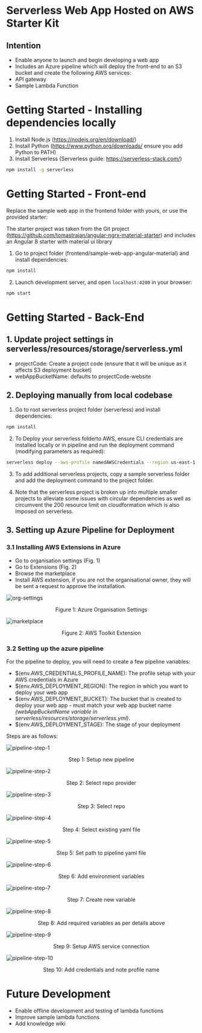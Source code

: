 # Serverless Web App Hosted on AWS Starter Kit

## Intention

- Enable anyone to launch and begin developing a web app
- Includes an Azure pipeline which will deploy the front-end to an S3 bucket and create the following AWS services:
- API gateway
- Sample Lambda Function

# Getting Started - Installing dependencies locally

1. Install Node.js (https://nodejs.org/en/download/)
2. Install Python (https://www.python.org/downloads/ ensure you add Python to PATH)
3. Install Serverless (Serverless guide: https://serverless-stack.com/)
```bash
npm install -g serverless
```

# Getting Started - Front-end

Replace the sample web app in the frontend folder with yours, or use the provided starter:

The starter project was taken from the Git project (https://github.com/tomastrajan/angular-ngrx-material-starter) and includes an Angular 8 starter with material ui library

1. Go to project folder (frontend/sample-web-app-angular-material) and install dependencies:
```bash
npm install
```

2. Launch development server, and open `localhost:4200` in your browser:
```bash
npm start
```

# Getting Started - Back-End

## 1. Update project settings in serverless/resources/storage/serverless.yml

- projectCode: Create a project code (ensure that it will be unique as it affects S3 deployment bucket)
- webAppBucketName: defaults to projectCode-website

## 2. Deploying manually from local codebase

1. Go to root serverless project folder (serverless) and install dependencies:
```bash
npm install
```

2. To Deploy your serverless folderto AWS, ensure CLI credentials are installed locally or in pipeline and run the deployment command (modifying parameters as required):
```bash
serverless deploy --aws-profile namedAWSCredentials --region us-east-1 --stage dev
```

3. To add additional serverless projects, copy a sample serverless folder and add the deployment command to the project folder.

4. Note that the serverless project is broken up into multiple smaller projects to alleviate some issues with circular dependencies as well as circumvent the 200 resource limit on cloudformation which is also imposed on serverless.

## 3. Setting up Azure Pipeline for Deployment
### 3.1 Installing AWS Extensions in Azure

- Go to organisation settings (Fig. 1)
- Go to Extensions (Fig. 2)
- Browse the marketplace
- Install AWS extension, if you are not the organisational owner, they will be sent a request to approve the installation.

![org-settings](meta-assets/guide-aws-toolkit-org-settings.png)
<p align=center> Figure 1: Azure Organisation Settings

![marketplace](meta-assets/guide-aws-toolkit-marketplace-search.png)
<p align=center> Figure 2: AWS Toolkit Extension

### 3.2 Setting up the azure pipeline

For the pipeline to deploy, you will need to create a few pipeline variables:

- $(env.AWS_CREDENTIALS_PROFILE_NAME): The profile setup with your AWS credentials in Azure
- $(env.AWS_DEPLOYMENT_REGION): The region in which you want to deploy your web app
- $(env.AWS_DEPLOYMENT_BUCKET): The bucket that is created to deploy your web app - must match your web app bucket name *(webAppBucketName variable in serverless/resources/storage/serverless.yml)*.
- $(env.AWS_DEPLOYMENT_STAGE): The stage of your deployment

Steps are as follows:

![pipeline-step-1](meta-assets/setup-azure-pipeline-1.png)
<p align=center> Step 1: Setup new pipeline

![pipeline-step-2](meta-assets/setup-azure-pipeline-2.png)
<p align=center> Step 2: Select repo provider

![pipeline-step-3](meta-assets/setup-azure-pipeline-3.png)
<p align=center> Step 3: Select repo

![pipeline-step-4](meta-assets/setup-azure-pipeline-4.png)
<p align=center> Step 4: Select existing yaml file

![pipeline-step-5](meta-assets/setup-azure-pipeline-5.png)
<p align=center> Step 5: Set path to pipeline yaml file

![pipeline-step-6](meta-assets/setup-azure-pipeline-6.png)
<p align=center> Step 6: Add environment variables

![pipeline-step-7](meta-assets/setup-azure-pipeline-7.png)
<p align=center> Step 7: Create new variable

![pipeline-step-8](meta-assets/setup-azure-pipeline-8.png)
<p align=center> Step 8: Add required variables as per details above

![pipeline-step-9](meta-assets/setup-azure-pipeline-9.png)
<p align=center> Step 9: Setup AWS service connection

![pipeline-step-10](meta-assets/setup-azure-pipeline-10.png)
<p align=center> Step 10: Add credentials and note profile name

# Future Development

- Enable offline development and testing of lambda functions
- Improve sample lambda functions
- Add knowledge wiki